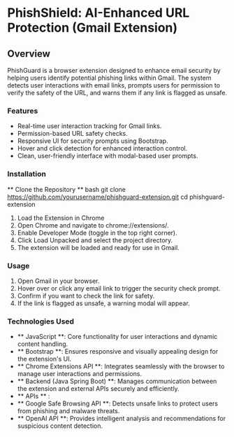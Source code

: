 # PhishShield: AI-Enhanced URL Protection (Gmail Extension)

## Overview
PhishGuard is a browser extension designed to enhance email security by helping users identify potential phishing links within Gmail. The system detects user interactions with email links, prompts users for permission to verify the safety of the URL, and warns them if any link is flagged as unsafe.

### Features
- Real-time user interaction tracking for Gmail links.
- Permission-based URL safety checks.
- Responsive UI for security prompts using Bootstrap.
- Hover and click detection for enhanced interaction control.
- Clean, user-friendly interface with modal-based user prompts.

### Installation
** Clone the Repository **
bash
git clone https://github.com/yourusername/phishguard-extension.git
cd phishguard-extension

1. Load the Extension in Chrome
2. Open Chrome and navigate to chrome://extensions/.
3. Enable Developer Mode (toggle in the top right corner).
4. Click Load Unpacked and select the project directory.
5. The extension will be loaded and ready for use in Gmail.

### Usage
1. Open Gmail in your browser.
2. Hover over or click any email link to trigger the security check prompt.
3. Confirm if you want to check the link for safety.
4. If the link is flagged as unsafe, a warning modal will appear.

### Technologies Used
- ** JavaScript **: Core functionality for user interactions and dynamic content handling.
- ** Bootstrap **: Ensures responsive and visually appealing design for the extension's UI.
- ** Chrome Extensions API **: Integrates seamlessly with the browser to manage user interactions and permissions.
- ** Backend (Java Spring Boot) **: Manages communication between the extension and external APIs securely and efficiently.
- ** APIs ** :
- ** Google Safe Browsing API **: Detects unsafe links to protect users from phishing and malware threats.
- ** OpenAI API **: Provides intelligent analysis and recommendations for suspicious content detection.

  
